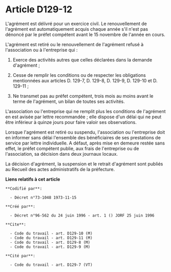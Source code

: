 # Article D129-12

L'agrément est délivré pour un exercice civil. Le renouvellement de l'agrément est automatiquement acquis chaque année s'il
n'est pas dénoncé par le préfet compétent avant le 15 novembre de l'année en cours.

L'agrément est retiré ou le renouvellement de l'agrément refusé à l'association ou à l'entreprise qui :

1. Exerce des activités autres que celles déclarées dans la demande d'agrément ;

2. Cesse de remplir les conditions ou de respecter les obligations mentionnées aux articles D. 129-7, D. 129-8, D. 129-9, D.
129-10 et D. 129-11 ;

3. Ne transmet pas au préfet compétent, trois mois au moins avant le terme de l'agrément, un bilan de toutes ses activités.

L'association ou l'entreprise qui ne remplit plus les conditions de l'agrément en est avisée par lettre recommandée ; elle
dispose d'un délai qui ne peut être inférieur à quinze jours pour faire valoir ses observations.

Lorsque l'agrément est retiré ou suspendu, l'association ou l'entreprise doit en informer sans délai l'ensemble des
bénéficiaires de ses prestations de service par lettre individuelle. A défaut, après mise en demeure restée sans effet, le
préfet compétent publie, aux frais de l'entreprise ou de l'association, sa décision dans deux journaux locaux.

La décision d'agrément, la suspension et le retrait d'agrément sont publiés au Recueil des actes administratifs de la
préfecture.

**Liens relatifs à cet article**

	**Codifié par**:

	  - Décret n°73-1048 1973-11-15

	**Créé par**:

	  - Décret n°96-562 du 24 juin 1996 - art. 1 () JORF 25 juin 1996

	**Cite**:

	  - Code du travail - art. D129-10 (M)
	  - Code du travail - art. D129-11 (M)
	  - Code du travail - art. D129-8 (M)
	  - Code du travail - art. D129-9 (M)

	**Cité par**:

	  - Code du travail - art. D129-7 (VT)
